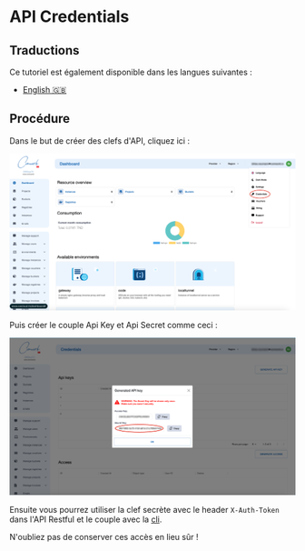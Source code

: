 # API Credentials

## Traductions

Ce tutoriel est également disponible dans les langues suivantes :
* [English 🇬🇧](../../../api/api_credentials.md)

## Procédure

Dans le but de créer des clefs d'API, cliquez ici :

![cw_creds_1](../../../../img/cw_creds_1.png)

Puis créer le couple Api Key et Api Secret comme ceci :

![cw_creds_2](../../../../img/cw_creds_2.png)

Ensuite vous pourrez utiliser la clef secrète avec le header `X-Auth-Token` dans l'API Restful et le couple avec la [cli](../cli/README.md).

N'oubliez pas de conserver ces accès en lieu sûr !
